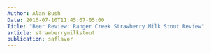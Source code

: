 ```yaml
---
Author: Alan Bush
Date: 2016-07-10T11:45:07-05:00
Title: "Beer Review: Ranger Creek Strawberry Milk Stout Review"
article: strawberrymilkstout
publication: saflavor
---
```

